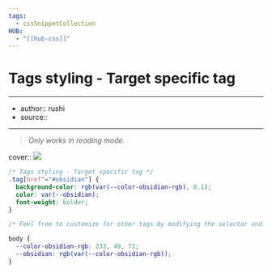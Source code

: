 ```yaml
---
tags:
  - cssSnippetCollection 
HUB:
  - "[[hub-css]]"
---
```

# Tags styling - Target specific tag

---

- author:: rushi
- source::

---

> _Only works in reading mode._

cover:: ![](https://i.imgur.com/HhjZpgh.png)

```css
/* Tags styling - Target specific tag */
.tag[href^="#obsidian"] {
  background-color: rgb(var(--color-obsidian-rgb), 0.1);
  color: var(--obsidian);
  font-weight: bolder;
}

/* Feel free to customize for other tags by modifying the selector and color variables below */

body {
  --color-obsidian-rgb: 233, 49, 71;
  --obsidian: rgb(var(--color-obsidian-rgb));
}
```
